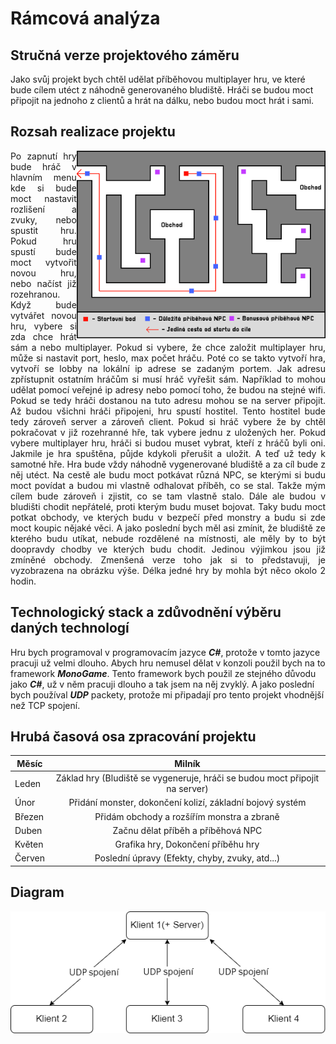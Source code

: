 # Rámcová analýza
## Stručná verze projektového záměru
Jako svůj projekt bych chtěl udělat příběhovou multiplayer hru, ve které bude cílem utéct z náhodně generovaného bludiště. Hráči se budou moct připojit na jednoho z clientů a hrát na dálku, nebo budou moct hrát i sami.
## Rozsah realizace projektu
<img src="./Obrazky_Ramcove_Analyzy/Bludiste.png" style="height: 300px;" align="right"/>

<p align="justify">
Po zapnutí hry bude hráč v hlavním menu kde si bude moct nastavit rozlišení a zvuky, nebo spustit hru. Pokud hru spustí bude moct vytvořit novou hru, nebo načíst již rozehranou. Když bude vytvářet novou hru, vybere si zda chce hrát sám a nebo multiplayer. Pokud si vybere, že chce založit multiplayer hru, může si nastavit port, heslo, max počet hráču. Poté co se takto vytvoří hra, vytvoří se lobby na lokální ip adrese se zadaným portem. Jak adresu zpřístupnit ostatním hráčům si musí hráč vyřešit sám. Například to mohou udělat pomocí veřejné ip adresy nebo pomocí toho, že budou na stejné wifi. Pokud se tedy hráči dostanou na tuto adresu mohou se na server připojit. Až budou všichni hráči připojeni, hru spustí hostitel. Tento hostitel bude tedy zároveň server a zároveň client. Pokud si hráč vybere že by chtěl pokračovat v již rozehranné hře, tak vybere jednu z uložených her. Pokud vybere multiplayer hru, hráči si budou muset vybrat, kteří z hráčů byli oni. Jakmile je hra spuštěna, půjde kdykoli přerušit a uložit. A teď už tedy k samotné hře. Hra bude vždy náhodně vygenerované bludiště a za cíl bude z něj utéct. Na cestě ale budu moct potkávat různá NPC, se kterými si budu moct povídat a budou mi vlastně odhalovat příběh, co se stal. Takže mým cílem bude zároveň i zjistit, co se tam vlastně stalo. Dále ale budou v bludišti chodit nepřátelé, proti kterým budu muset bojovat. Taky budu moct potkat obchody, ve kterých budu v bezpečí před monstry a budu si zde moct koupic nějaké věci. A jako poslední bych měl asi zmínit, že bludiště ze kterého budu utíkat, nebude rozdělené na místnosti, ale měly by to být doopravdy chodby ve kterých budu chodit. Jedinou výjimkou jsou již zmíněné obchody. Zmenšená verze toho jak si to představuji, je vyzobrazena na obrázku výše. Délka jedné hry by mohla být něco okolo 2 hodin.
</p>

## Technologický stack a zdůvodnění výběru daných technologí
Hru bych programoval v programovacím jazyce ***C#***, protože v tomto jazyce pracuji už velmi dlouho. Abych hru nemusel dělat v konzoli použil bych na to framework ***MonoGame***. Tento framework bych použil ze stejného důvodu jako ***C#***, už v něm pracuji dlouho a tak jsem na něj zvyklý. A jako poslední bych používal ***UDP*** packety, protože mi připadají pro tento projekt vhodnější než TCP spojení.
## Hrubá časová osa zpracování projektu
| Měsíc | Milník |
| --- | :---: |
| Leden | Základ hry (Bludiště se vygeneruje, hráči se budou moct připojit na server) |
| Únor | Přidání monster, dokončení kolizí, základní bojový systém |
| Březen | Přidám obchody a rozšířím monstra a zbraně |
| Duben | Začnu dělat příběh a příběhová NPC |
| Květen | Grafika hry, Dokončení příběhu hry |
| Červen | Poslední úpravy (Efekty, chyby, zvuky, atd...) |
## Diagram
![](Obrazky_Ramcove_Analyzy/Diagram_1.png)